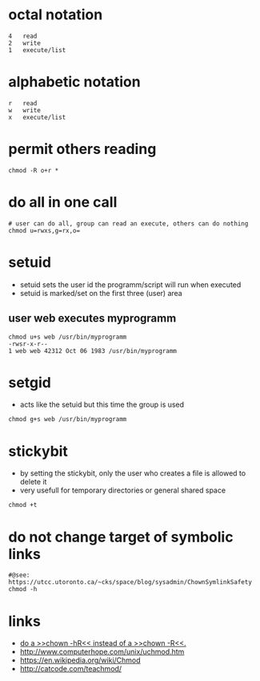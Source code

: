 # octal notation

```
4	read
2	write
1	execute/list
```

# alphabetic notation

```
r	read
w	write
x	execute/list
```

# permit others reading

```
chmod -R o+r *
```

# do all in one call

```
# user can do all, group can read an execute, others can do nothing
chmod u=rwxs,g=rx,o=
```

# setuid

* setuid sets the user id the programm/script will run when executed
* setuid is marked/set on the first three (user) area

## user web executes myprogramm

```
chmod u+s web /usr/bin/myprogramm
-rwsr-x-r--
1 web web 42312 Oct 06 1983 /usr/bin/myprogramm
```

# setgid

* acts like the setuid but this time the group is used

```
chmod g+s web /usr/bin/myprogramm
```

# stickybit

* by setting the stickybit, only the user who creates a file is allowed to delete it
* very usefull for temporary directories or general shared space
 
```
chmod +t
```

# do not change target of symbolic links


```
#@see: https://utcc.utoronto.ca/~cks/space/blog/sysadmin/ChownSymlinkSafety
chmod -h
```

# links

* [do a >>chown -hR<< instead of a >>chown -R<<.](https://utcc.utoronto.ca/~cks/space/blog/sysadmin/ChownSymlinkSafety)
* http://www.computerhope.com/unix/uchmod.htm
* https://en.wikipedia.org/wiki/Chmod
* http://catcode.com/teachmod/
